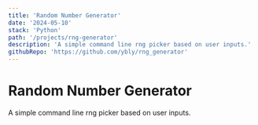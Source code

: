 ```yaml
---
title: 'Random Number Generator'
date: '2024-05-10'
stack: 'Python'
path: '/projects/rng-generator'
description: 'A simple command line rng picker based on user inputs.'
githubRepo: 'https://github.com/ybly/rng_generator'
---
```


# Random Number Generator

A simple command line rng picker based on user inputs.
